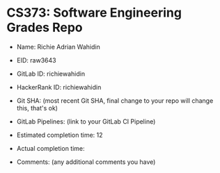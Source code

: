 # CS373: Software Engineering Grades Repo

* Name: Richie Adrian Wahidin

* EID: raw3643

* GitLab ID: richiewahidin

* HackerRank ID: richiewahidin

* Git SHA: (most recent Git SHA, final change to your repo will change this, that's ok)

* GitLab Pipelines: (link to your GitLab CI Pipeline)

* Estimated completion time: 12

* Actual completion time: 

* Comments: (any additional comments you have)
